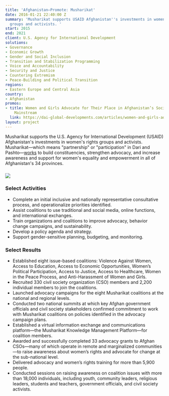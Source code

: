 ```yaml
---
title: 'Afghanistan—Promote: Musharikat'
date: 2016-01-21 22:40:00 Z
summary: 'Musharikat supports USAID Afghanistan''s investments in women''s rights
  groups and activists. '
start: 2015
end: 2021
client: U.S. Agency for International Development
solutions:
- Governance
- Economic Growth
- Gender and Social Inclusion
- Transition and Stabilization Programming
- Voice and Accountability
- Security and Justice
- Countering Extremism
- Peace-Building and Political Transition
regions:
- Eastern Europe and Central Asia
country:
- Afghanistan
promos:
- title: Women and Girls Advocate for Their Place in Afghanistan’s Social and Political
    Mainstream
  link: https://dai-global-developments.com/articles/women-and-girls-advocate-for-their-place-in-afghanistans-social-and-political-mainstream
layout: project
---
```


Musharikat supports the U.S. Agency for International Development (USAID) Afghanistan's investments in women's rights groups and activists. Musharikat—which means "partnership" or "participation" in Dari and Pashto—[works](https://dai-global-developments.com/articles/women-and-girls-advocate-for-their-place-in-afghanistans-social-and-political-mainstream) to build constituencies, strengthen advocacy, and increase awareness and support for women's equality and empowerment in all of Afghanistan's 34 provinces.

### ![](https://assetify-dai.com/projects/Musharikat-web.jpg)

### Select Activities

* Complete an initial inclusive and nationally representative consultative process, and operationalize priorities identified.
* Assist coalitions to use traditional and social media, online functions, and international exchanges.
* Train organizations and coalitions to improve advocacy, behavior change campaigns, and sustainability.
* Develop a policy agenda and strategy.
* Support gender-sensitive planning, budgeting, and monitoring.

### Select Results

* Established eight issue-based coalitions: Violence Against Women, Access to Education, Access to Economic Opportunities, Women’s Political Participation, Access to Justice, Access to Healthcare, Women in the Peace Process, and Anti-Harassment of Women and Girls.
* Recruited 330 civil society organization (CSO) members and 2,200 individual members to join the coalitions.
* Launched advocacy campaigns for the eight Musharikat coalitions at the national and regional levels.
* Conducted two national summits at which key Afghan government officials and civil society stakeholders confirmed commitment to work with Musharikat coalitions on policies identified in the advocacy campaign plans.
* Established a virtual information exchange and communications platform—the Musharikat Knowledge Management Platform—for coalition members.
* Awarded and successfully completed 33 advocacy grants to Afghan CSOs—many of which operate in remote and marginalized communities—to raise awareness about women’s rights and advocate for change at the sub-national level.
* Delivered advocacy and women’s rights training for more than 5,900 people.
* Conducted sessions on raising awareness on coalition issues with more than 18,000 individuals, including youth, community leaders, religious leaders, students and teachers, government officials, and civil society activists.
